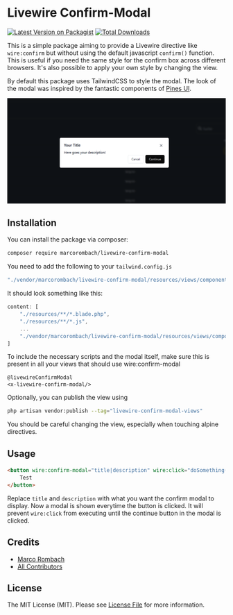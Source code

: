# Livewire Confirm-Modal

[![Latest Version on Packagist](https://img.shields.io/packagist/v/marcorombach/livewire-confirm-modal.svg?style=flat-square)](https://packagist.org/packages/marcorombach/livewire-confirm-modal)
[![Total Downloads](https://img.shields.io/packagist/dt/marcorombach/livewire-confirm-modal.svg?style=flat-square)](https://packagist.org/packages/marcorombach/livewire-confirm-modal)

This is a simple package aiming to provide a Livewire directive like ``wire:confirm`` but without using the default javascript ``confirm()`` function.
This is useful if you need the same style for the confirm box across different browsers.
It's also possible to apply your own style by changing the view.

By default this package uses TailwindCSS to style the modal. The look of the modal was inspired by the fantastic components of [Pines UI](https://devdojo.com/pines).

![alt text](https://github.com/marcorombach/livewire-confirm-modal/blob/main/demo.png?raw=true)

## Installation

You can install the package via composer:

```bash
composer require marcorombach/livewire-confirm-modal
```

You need to add the following to your ```tailwind.config.js```

```javascript
"./vendor/marcorombach/livewire-confirm-modal/resources/views/components/*.php"
```
It should look something like this:

```javascript
content: [
    "./resources/**/*.blade.php",
    "./resources/**/*.js",
    ...
    "./vendor/marcorombach/livewire-confirm-modal/resources/views/components/*.php",
] 
```

To include the necessary scripts and the modal itself, make sure this is present in all your views that should use wire:confirm-modal

```blade
@livewireConfirmModal
<x-livewire-confirm-modal/>
```

Optionally, you can publish the view using

```bash
php artisan vendor:publish --tag="livewire-confirm-modal-views"
```

You should be careful changing the view, especially when touching alpine directives.

## Usage

```html
<button wire:confirm-modal="title|description" wire:click="doSomething(1,2)">
    Test
</button>
```
Replace ``title`` and ``description`` with what you want the confirm modal to display.
Now a modal is shown everytime the button is clicked. It will prevent ``wire:click`` from executing until the continue button in the modal is clicked.

## Credits

- [Marco Rombach](https://github.com/marcorombach)
- [All Contributors](../../contributors)

## License

The MIT License (MIT). Please see [License File](LICENSE.md) for more information.
